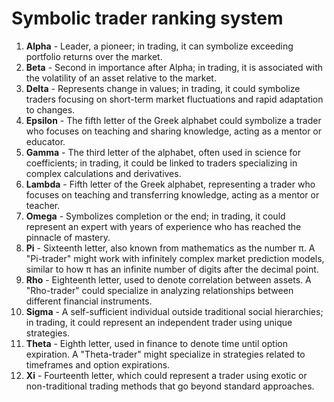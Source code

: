 # Symbolic trader ranking system

1. **Alpha** - Leader, a pioneer; in trading, it can symbolize exceeding portfolio returns over the market.
2. **Beta** - Second in importance after Alpha; in trading, it is associated with the volatility of an asset relative to the market.
3. **Delta** - Represents change in values; in trading, it could symbolize traders focusing on short-term market fluctuations and rapid adaptation to changes.
4. **Epsilon** - The fifth letter of the Greek alphabet could symbolize a trader who focuses on teaching and sharing knowledge, acting as a mentor or educator.
5. **Gamma** - The third letter of the alphabet, often used in science for coefficients; in trading, it could be linked to traders specializing in complex calculations and derivatives.
6. **Lambda** - Fifth letter of the Greek alphabet, representing a trader who focuses on teaching and transferring knowledge, acting as a mentor or teacher.
7. **Omega** - Symbolizes completion or the end; in trading, it could represent an expert with years of experience who has reached the pinnacle of mastery.
8. **Pi** - Sixteenth letter, also known from mathematics as the number π. A "Pi-trader" might work with infinitely complex market prediction models, similar to how π has an infinite number of digits after the decimal point.
9. **Rho** - Eighteenth letter, used to denote correlation between assets. A "Rho-trader" could specialize in analyzing relationships between different financial instruments.
10. **Sigma** - A self-sufficient individual outside traditional social hierarchies; in trading, it could represent an independent trader using unique strategies.
11. **Theta** - Eighth letter, used in finance to denote time until option expiration. A "Theta-trader" might specialize in strategies related to timeframes and option expirations.
12. **Xi** - Fourteenth letter, which could represent a trader using exotic or non-traditional trading methods that go beyond standard approaches.
